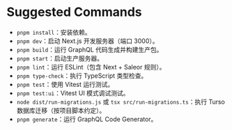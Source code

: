 # Suggested Commands
- `pnpm install`：安装依赖。
- `pnpm dev`：启动 Next.js 开发服务器（端口 3000）。
- `pnpm build`：运行 GraphQL 代码生成并构建生产包。
- `pnpm start`：启动生产服务器。
- `pnpm lint`：运行 ESLint（包含 Next + Saleor 规则）。
- `pnpm type-check`：执行 TypeScript 类型检查。
- `pnpm test`：使用 Vitest 运行测试。
- `pnpm test:ui`：Vitest UI 模式调试测试。
- `node dist/run-migrations.js` 或 `tsx src/run-migrations.ts`：执行 Turso 数据库迁移（按项目脚本约定）。
- `pnpm generate`：运行 GraphQL Code Generator。
